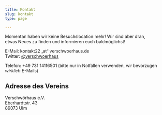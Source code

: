 ```yaml
---
title: Kontakt
slug: kontakt
type: page

---
```


Momentan haben wir keine Besuchslocation mehr! Wir sind aber dran, etwas Neues zu finden und informieren euch baldmöglichst!
  
E-Mail: kontakt22 „at“ verschwoerhaus.de  
Twitter: [@verschwoerhaus][1]

Telefon: +49 731 14116501 (bitte nur in Notfällen verwenden, wir bevorzugen _wirklich_ E-Mails)

## Adresse des Vereins 

Verschwörhaus e.V.  
Eberhardtstr. 43  
89073 Ulm

 [1]: https://twitter.com/verschwoerhaus
